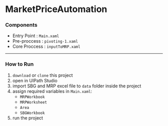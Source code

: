 # MarketPriceAutomation


### Components

- Entry Point   : `Main.xaml`
- Pre-proccess  : `pivoting-1.xaml`
- Core Proccess : `inputToMRP.xaml`

---
### How to Run

1. `download` or `clone` this project
2. open in UIPath Studio
3. import SBG and MRP excel file to `data` folder inside the project
4. assign required variables in `Main.xaml`: 
    - `MRPWorkbook`
    - `MRPWorksheet`
    - `Area`
    - `SBGWorkbook`
5. run the project

